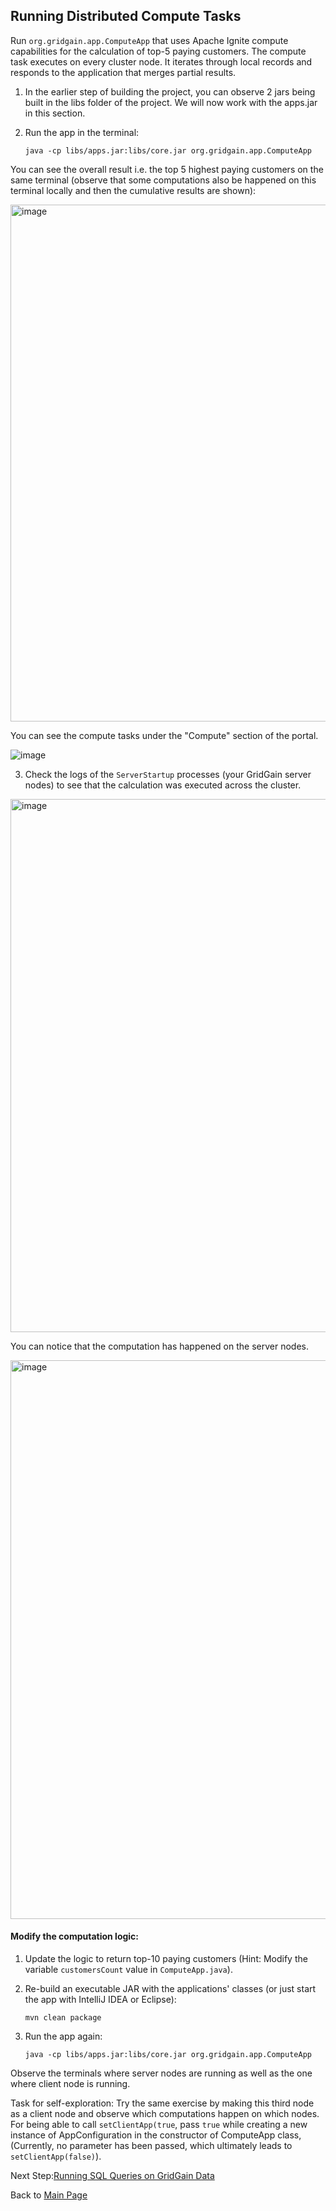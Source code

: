 ## Running Distributed Compute Tasks

Run `org.gridgain.app.ComputeApp` that uses Apache Ignite compute capabilities for the calculation of top-5 paying customers.
The compute task executes on every cluster node. It iterates through local records and responds to the application that 
merges partial results.

1. In the earlier step of building the project, you can observe 2 jars being built in the libs folder of the project. We will now work with the apps.jar in this section.

2. Run the app in the terminal:
    <pre><code>java -cp libs/apps.jar:libs/core.jar org.gridgain.app.ComputeApp</code></pre>
    
You can see the overall result i.e. the top 5 highest paying customers on the same terminal (observe that some computations also be happened on this terminal locally and then the cumulative results are shown):

<img width="827" alt="image" src="https://github.com/user-attachments/assets/4ed0cbfd-64fe-4ada-8ffb-3db115b28ff7" />


You can see the compute tasks under the "Compute" section of the portal.

![image](https://github.com/user-attachments/assets/1cffb986-28e3-4205-a73c-af6b29cea264)


3. Check the logs of the `ServerStartup` processes (your GridGain server nodes) to see that the calculation
was executed across the cluster.
<img width="853" alt="image" src="https://github.com/user-attachments/assets/f2632a98-33be-4b92-b84e-5d62132613ac" />


You can notice that the computation has happened on the server nodes.

<img width="894" alt="image" src="https://github.com/user-attachments/assets/53159ebd-cea2-4180-802a-59cbe4b3d700" />



#### Modify the computation logic: 

1. Update the logic to return top-10 paying customers (Hint: Modify the variable `customersCount` value in `ComputeApp.java`).

2. Re-build an executable JAR with the applications' classes (or just start the app with IntelliJ IDEA or Eclipse):
    <pre><code>mvn clean package </code></pre>
    
3. Run the app again:
    <pre><code>java -cp libs/apps.jar:libs/core.jar org.gridgain.app.ComputeApp</code></pre>
    
Observe the terminals where server nodes are running as well as the one where client node is running.


Task for self-exploration: Try the same exercise by making this third node as a client node and observe which computations happen on which nodes. For being able to call `setClientApp(true`, pass `true` while creating a new instance of AppConfiguration in the constructor of ComputeApp class, (Currently, no parameter has been passed, which ultimately leads to `setClientApp(false)`).

Next Step:[Running SQL Queries on GridGain Data](SQLqueries.md)

Back to [Main Page](../README.md)
